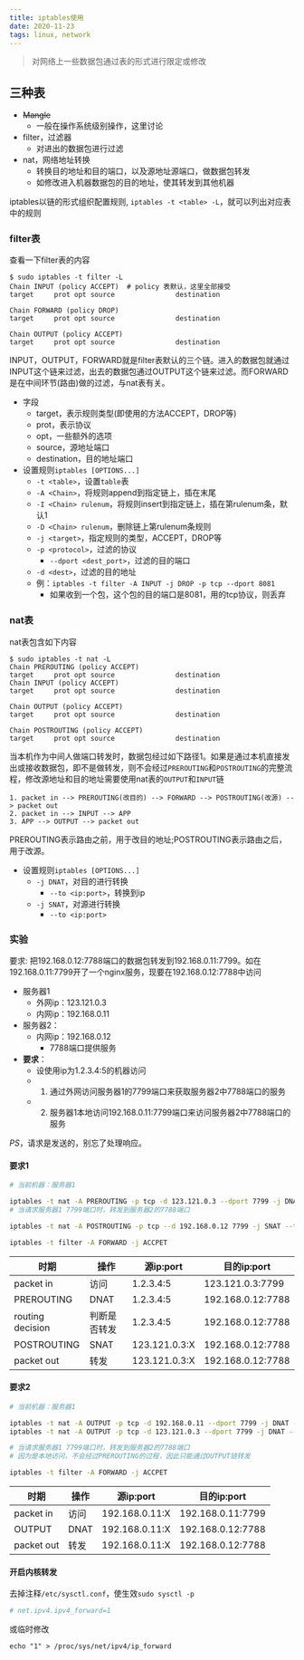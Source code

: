```yaml
---
title: iptables使用
date: 2020-11-23
tags: linux, network
---
```


> 对网络上一些数据包通过表的形式进行限定或修改

## 三种表

- ~~Mangle~~
    * 一般在操作系统级别操作，这里讨论
- filter，过滤器
    * 对进出的数据包进行过滤
- nat，网络地址转换
    * 转换目的地址和目的端口，以及源地址源端口，做数据包转发
    * 如修改进入机器数据包的目的地址，使其转发到其他机器

iptables以链的形式组织配置规则, `iptables -t <table> -L`，就可以列出对应表中的规则

### filter表

查看一下filter表的内容

```
$ sudo iptables -t filter -L
Chain INPUT (policy ACCEPT)  # policy 表默认，这里全部接受
target     prot opt source               destination

Chain FORWARD (policy DROP)
target     prot opt source               destination

Chain OUTPUT (policy ACCEPT)
target     prot opt source               destination
```

INPUT，OUTPUT，FORWARD就是filter表默认的三个链。进入的数据包就通过INPUT这个链来过滤，出去的数据包通过OUTPUT这个链来过滤。而FORWARD是在中间环节(路由)做的过滤，与nat表有关。


- 字段
    * target，表示规则类型(即使用的方法ACCEPT，DROP等)
    * prot，表示协议
    * opt，一些额外的选项
    * source，源地址端口
    * destination，目的地址端口
- 设置规则`iptables [OPTIONS...]`
    * `-t <table>`，设置`table`表
    * `-A <Chain>`，将规则append到指定链上，插在末尾
    * `-I <Chain> rulenum`，将规则insert到指定链上，插在第rulenum条，默认1
    * `-D <Chain> rulenum`，删除链上第rulenum条规则
    * `-j <target>`，指定规则的类型，ACCEPT，DROP等
    * `-p <protocol>`，过滤的协议
        + `--dport <dest_port>`，过滤的目的端口
    * `-d <dest>`，过滤的目的地址
    * 例：`iptables -t filter -A INPUT -j DROP -p tcp --dport 8081`
        + 如果收到一个包，这个包的目的端口是8081，用的tcp协议，则丢弃


### nat表

nat表包含如下内容

```
$ sudo iptables -t nat -L
Chain PREROUTING (policy ACCEPT)
target     prot opt source               destination
Chain INPUT (policy ACCEPT)
target     prot opt source               destination

Chain OUTPUT (policy ACCEPT)
target     prot opt source               destination

Chain POSTROUTING (policy ACCEPT)
target     prot opt source               destination
```

当本机作为中间人做端口转发时，数据包经过如下路径1。如果是通过本机直接发出或接收数据包，即不是做转发，则不会经过`PREROUTING`和`POSTROUTING`的完整流程，修改源地址和目的地址需要使用nat表的`OUTPUT`和`INPUT`链

```
1. packet in --> PREROUTING(改目的) --> FORWARD --> POSTROUTING(改源) --> packet out
2. packet in --> INPUT --> APP
3. APP --> OUTPUT --> packet out
```

PREROUTING表示路由之前，用于改目的地址;POSTROUTING表示路由之后，用于改源。

- 设置规则`iptables [OPTIONS...]`
    * `-j DNAT`，对目的进行转换
        + `--to <ip:port>`，转换到ip
    + `-j SNAT`，对源进行转换
        + `--to <ip:port>`


### 实验

要求: 把192.168.0.12:7788端口的数据包转发到192.168.0.11:7799。如在192.168.0.11:7799开了一个nginx服务，现要在192.168.0.12:7788中访问

- 服务器1
    * 外网ip：123.121.0.3
    * 内网ip：192.168.0.11
- 服务器2：
    * 内网ip：192.168.0.12
        + 7788端口提供服务
- **要求**：
    * 设使用ip为1.2.3.4:5的机器访问
    * 1. 通过外网访问服务器1的7799端口来获取服务器2中7788端口的服务
    * 2. 服务器1本地访问192.168.0.11:7799端口来访问服务器2中7788端口的服务

*PS*，请求是发送的，别忘了处理响应。


#### 要求1

```sh
# 当前机器：服务器1

iptables -t nat -A PREROUTING -p tcp -d 123.121.0.3 --dport 7799 -j DNAT --to 192.168.0.12:7788
# 当请求服务器1 7799端口时，转发到服务器2的7788端口

iptables -t nat -A POSTROUTING -p tcp --d 192.168.0.12 7799 -j SNAT --to 192.168.0.11

iptables -t filter -A FORWARD -j ACCPET
```

| 时期             | 操作         | 源ip:port     | 目的ip:port       |
|------------------|--------------|---------------|-------------------|
| packet in        | 访问         | 1.2.3.4:5     | 123.121.0.3:7799  |
| PREROUTING       | DNAT         | 1.2.3.4:5     | 192.168.0.12:7788 |
| routing decision | 判断是否转发 | 1.2.3.4:5     | 192.168.0.12:7788 |
| POSTROUTING      | SNAT         | 123.121.0.3:X | 192.168.0.12:7788 |
| packet out       | 转发         | 123.121.0.3:X | 192.168.0.12:7788 |


#### 要求2

```sh
# 当前机器：服务器1

iptables -t nat -A OUTPUT -p tcp -d 192.168.0.11 --dport 7799 -j DNAT --to 192.168.0.12:7788
iptables -t nat -A OUTPUT -p tcp -d 123.121.0.3 --dport 7799 -j DNAT --to 192.168.0.12:7788

# 当请求服务器1 7799端口时，转发到服务器2的7788端口
# 因为是本地访问，不会经过PREROUTING的过程，因此只能通过OUTPUT链转发

iptables -t filter -A FORWARD -j ACCPET
```

| 时期       | 操作 | 源ip:port      | 目的ip:port       |
|------------|------|----------------|-------------------|
| packet in  | 访问 | 192.168.0.11:X | 192.168.0.11:7799 |
| OUTPUT     | DNAT | 192.168.0.11:X | 192.168.0.12:7788 |
| packet out | 转发 | 192.168.0.11:X | 192.168.0.12:7788 |


#### 开启内核转发

去掉注释`/etc/sysctl.conf`，使生效`sudo sysctl -p`

```sh
# net.ipv4.ipv4_forward=1
```

或临时修改

`echo "1" > /proc/sys/net/ipv4/ip_forward`


